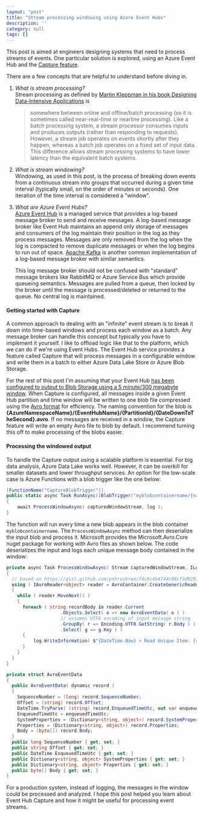 ```yaml
---
layout: "post"
title: "Stream processing windowing using Azure Event Hubs"
description: ''
category: null
tags: []
---
```


This post is aimed at engineers designing systems that need to process streams of events. One particular solution is explored, using an Azure Event Hub and the [Capture feature](https://docs.microsoft.com/en-us/azure/event-hubs/event-hubs-capture-overview).  

There are a few concepts that are helpful to understand before diving in.

1. *What is stream processing?*  
    Stream processing as defined by [Martin Kleppman in his book Designing Data-Intensive Applications](https://dataintensive.net) is
    > somewhere between online and offline/batch processing (so it is sometimes called near-real-time or nearline processing). Like a batch processing system, a stream processor consumes inputs and produces outputs (rather than responding to requests). However, a stream job operates on events shortly after they happen, whereas a batch job operates on a fixed set of input data. This difference allows stream processing systems to have lower latency than the equivalent batch systems.

1. *What is stream windowing?*  
    Windowing, as used in this post, is the process of breaking down events from a continuous stream into groups that occurred during a given time interval (typically small, on the order of minutes or seconds). One iteration of the time interval is considered a "window".

1. *What are Azure Event Hubs?*  
    [Azure Event Hub](https://azure.microsoft.com/en-us/services/event-hubs/) is a managed service that provides a log-based message broker to send and receive messages. A log-based message broker like Event Hub maintains an append only storage of messages and consumers of the log maintain their position in the log as they process messages. Messages are only removed from the log when the log is compacted to remove duplicate messages or when the log begins to run out of space. [Apache Kafka](https://kafka.apache.org) is another common implementation of a log-based message broker with similar semantics.
    
    This log message broker should not be confused with "standard" message brokers like RabbitMQ or Azure Service Bus which provide queueing semantics. Messages are pulled from a queue, then locked by the broker until the message is processed/deleted or returned to the queue. No central log is maintained.


#### Getting started with Capture

A common approach to dealing with an "infinite" event stream is to break it down into time-based windows and process each window as a batch. Any message broker can handle this concept but typically you have to implement it yourself. I like to offload logic like that to the platform, which we can do if we're using Event Hubs. The Event Hub service provides a feature called Capture that will process messages in a configurable window and write them in a batch to either Azure Data Lake Store or Azure Blob Storage.

For the rest of this post I'm assuming that your Event Hub [has been configured to output to Blob Storage using a 5 minute/300 megabyte window](https://docs.microsoft.com/en-us/azure/event-hubs/event-hubs-capture-enable-through-portal). When Capture is configured, all messages inside a given Event Hub partition and time window will be written to one blob file compressed using the [Avro format](http://avro.apache.org) for efficiency. The naming convention for the blob is __{AzureNamespaceName}/{EventHubName}/{PartitionId}/{DateDownToTheSecond}.avro__. If no messages are received in a window, the Capture feature will write an empty Avro file to blob by default. I recommend turning this off to make processing of the blobs easier.

#### Processing the windowed output

To handle the Capture output using a scalable platform is essential. For big data analysis, Azure Data Lake works well. However, it can be overkill for smaller datasets and lower throughput services. An option for the low-scale case is Azure Functions with a blob trigger like the one below:

```csharp
[FunctionName("CaptureBlobTrigger")]        
public static async Task RunAsync([BlobTrigger("myblobcontainername/{name}.avro")] Stream capturedWindowStream, string name, ILogger log)
{
    await ProcessWindowAsync( capturedWindowStream, log );
}
```

The function will run every time a new blob appears in the blob container `myblobcontainername`. The `ProcessWindowAsync` method can then deserialize the input blob and process it. Microsoft provides the Microsoft.Avro.Core nuget package for working with Avro files as shown below. The code deserializes the input and logs each unique message body contained in the window:

```csharp
private async Task ProcessWindowAsync( Stream capturedWindowStream, ILogger log )
{
  // based on https://gist.github.com/pshrosbree/74c8c4b4744c00cf3d92939952808d1e
  using ( IAvroReader<object> reader = AvroContainer.CreateGenericReader( stream ) )
  {
    while ( reader.MoveNext() )
    {
      foreach ( string recordBody in reader.Current
                    .Objects.Select( o => new AvroEventData( o ) )
                    // assumes UTF8 encoding of input message string
                    .GroupBy( r => Encoding.UTF8.GetString( r.Body ) )
                    .Select( g => g.Key ) )
      {
          log.WriteInformation( $"{DateTime.Now} > Read Unique Item: {recordBody}" );
      }
    }
  }
}

private struct AvroEventData
{
  public AvroEventData( dynamic record )
  {
    SequenceNumber = (long) record.SequenceNumber;
    Offset = (string) record.Offset;
    DateTime.TryParse( (string) record.EnqueuedTimeUtc, out var enqueuedTimeUtc );
    EnqueuedTimeUtc = enqueuedTimeUtc;
    SystemProperties = (Dictionary<string, object>) record.SystemProperties;
    Properties = (Dictionary<string, object>) record.Properties;
    Body = (byte[]) record.Body;
  }
  public long SequenceNumber { get; set; }
  public string Offset { get; set; }
  public DateTime EnqueuedTimeUtc { get; set; }
  public Dictionary<string, object> SystemProperties { get; set; }
  public Dictionary<string, object> Properties { get; set; }
  public byte[] Body { get; set; }
}
```

For a production system, instead of logging, the messages in the window could be processed and analyzed. I hope this post helped you learn about Event Hub Capture and how it might be useful for processing event streams.